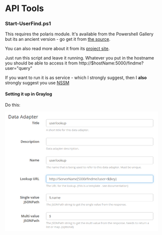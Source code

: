 # API Tools

### Start-UserFind.ps1

This requires the polaris module.  It's available from the Powershell Gallery but its an ancient version - go get it from [the source](https://github.com/PowerShell/Polaris). 

You can also read more about it from its [project site](https://powershell.github.io/Polaris/docs/about_GettingStarted.html). 

Just run this script and leave it running.  Whatever you put in the hostname you should be able to access it from http://$hostName:5000/findme?user="query"

If you want to run it is as service - which I strongly suggest, then I **also** strongly suggest you use [NSSM](https://nssm.cc/) 

#### Setting it up in Graylog

Do this: 

![](gl_ss.png)
